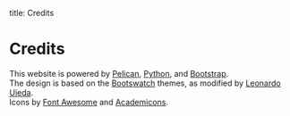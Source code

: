 title: Credits

# Credits

This website is powered by [Pelican](http://getpelican.com/),
[Python](https://www.python.org/), and
[Bootstrap](https://getbootstrap.com/).<br /> The design is based on
the [Bootswatch](https://bootswatch.com/) themes, as modified by
[Leonardo Uieda](https://github.com/leouieda/website-pelican).<br />
Icons by [Font Awesome](http://fontawesome.io/) and
[Academicons](https://jpswalsh.github.io/academicons/).
